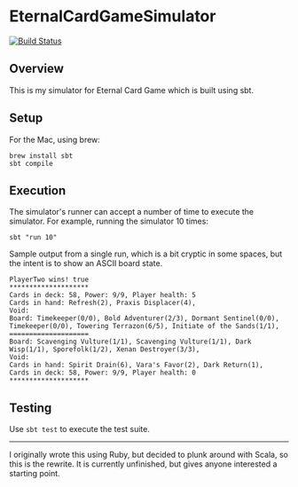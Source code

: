 # EternalCardGameSimulator


[![Build Status](https://travis-ci.org/osake/EternalCardGameSimulator.png?branch=master)](https://travis-ci.org/osake/EternalCardGameSimulator)


## Overview

This is my simulator for Eternal Card Game which is built using sbt.

## Setup

For the Mac, using brew:

```
brew install sbt
sbt compile
```

## Execution

The simulator's runner can accept a number of time to execute the simulator.  For example,
running the simulator 10 times:

```
sbt "run 10"
```

Sample output from a single run, which is a bit cryptic in some spaces, but the intent is to show an ASCII board state.

```
PlayerTwo wins! true
********************
Cards in deck: 58, Power: 9/9, Player health: 5
Cards in hand: Refresh(2), Praxis Displacer(4),
Void:
Board: Timekeeper(0/0), Bold Adventurer(2/3), Dormant Sentinel(0/0), Timekeeper(0/0), Towering Terrazon(6/5), Initiate of the Sands(1/1),
====================
Board: Scavenging Vulture(1/1), Scavenging Vulture(1/1), Dark Wisp(1/1), Sporefolk(1/2), Xenan Destroyer(3/3),
Void:
Cards in hand: Spirit Drain(6), Vara's Favor(2), Dark Return(1),
Cards in deck: 58, Power: 9/9, Player health: 0
********************
```

## Testing

Use `sbt test` to execute the test suite.


---

I originally wrote this using Ruby, but decided to plunk around with Scala, so this is the rewrite.
It is currently unfinished, but gives anyone interested a starting point.



